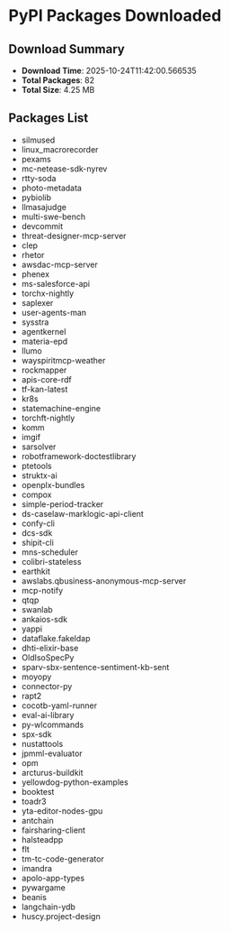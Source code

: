 # PyPI Packages Downloaded

## Download Summary
- **Download Time**: 2025-10-24T11:42:00.566535
- **Total Packages**: 82
- **Total Size**: 4.25 MB

## Packages List
- silmused
- linux_macrorecorder
- pexams
- mc-netease-sdk-nyrev
- rtty-soda
- photo-metadata
- pybiolib
- llmasajudge
- multi-swe-bench
- devcommit
- threat-designer-mcp-server
- clep
- rhetor
- awsdac-mcp-server
- phenex
- ms-salesforce-api
- torchx-nightly
- saplexer
- user-agents-man
- sysstra
- agentkernel
- materia-epd
- llumo
- wayspiritmcp-weather
- rockmapper
- apis-core-rdf
- tf-kan-latest
- kr8s
- statemachine-engine
- torchft-nightly
- komm
- imgif
- sarsolver
- robotframework-doctestlibrary
- ptetools
- struktx-ai
- openplx-bundles
- compox
- simple-period-tracker
- ds-caselaw-marklogic-api-client
- confy-cli
- dcs-sdk
- shipit-cli
- mns-scheduler
- colibri-stateless
- earthkit
- awslabs.qbusiness-anonymous-mcp-server
- mcp-notify
- qtqp
- swanlab
- ankaios-sdk
- yappi
- dataflake.fakeldap
- dhti-elixir-base
- OldIsoSpecPy
- sparv-sbx-sentence-sentiment-kb-sent
- moyopy
- connector-py
- rapt2
- cocotb-yaml-runner
- eval-ai-library
- py-wlcommands
- spx-sdk
- nustattools
- jpmml-evaluator
- opm
- arcturus-buildkit
- yellowdog-python-examples
- booktest
- toadr3
- yta-editor-nodes-gpu
- antchain
- fairsharing-client
- halsteadpp
- flt
- tm-tc-code-generator
- imandra
- apolo-app-types
- pywargame
- beanis
- langchain-ydb
- huscy.project-design
